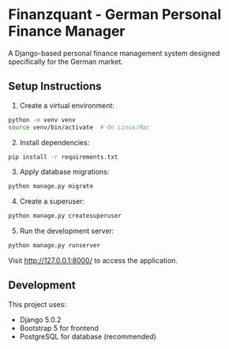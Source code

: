 # Finanzquant - German Personal Finance Manager

A Django-based personal finance management system designed specifically for the German market.

## Setup Instructions

1. Create a virtual environment:
```bash
python -m venv venv
source venv/bin/activate  # On Linux/Mac
```

2. Install dependencies:
```bash
pip install -r requirements.txt
```

3. Apply database migrations:
```bash
python manage.py migrate
```

4. Create a superuser:
```bash
python manage.py createsuperuser
```

5. Run the development server:
```bash
python manage.py runserver
```

Visit http://127.0.0.1:8000/ to access the application.

## Development

This project uses:
- Django 5.0.2
- Bootstrap 5 for frontend
- PostgreSQL for database (recommended) 